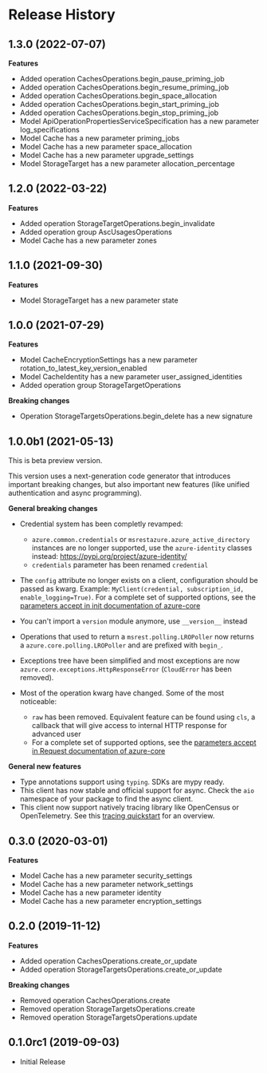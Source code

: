 # Release History

## 1.3.0 (2022-07-07)

**Features**

  - Added operation CachesOperations.begin_pause_priming_job
  - Added operation CachesOperations.begin_resume_priming_job
  - Added operation CachesOperations.begin_space_allocation
  - Added operation CachesOperations.begin_start_priming_job
  - Added operation CachesOperations.begin_stop_priming_job
  - Model ApiOperationPropertiesServiceSpecification has a new parameter log_specifications
  - Model Cache has a new parameter priming_jobs
  - Model Cache has a new parameter space_allocation
  - Model Cache has a new parameter upgrade_settings
  - Model StorageTarget has a new parameter allocation_percentage

## 1.2.0 (2022-03-22)

**Features**

  - Added operation StorageTargetOperations.begin_invalidate
  - Added operation group AscUsagesOperations
  - Model Cache has a new parameter zones

## 1.1.0 (2021-09-30)

**Features**

  - Model StorageTarget has a new parameter state

## 1.0.0 (2021-07-29)

**Features**

  - Model CacheEncryptionSettings has a new parameter rotation_to_latest_key_version_enabled
  - Model CacheIdentity has a new parameter user_assigned_identities
  - Added operation group StorageTargetOperations

**Breaking changes**

  - Operation StorageTargetsOperations.begin_delete has a new signature

## 1.0.0b1 (2021-05-13)

This is beta preview version.

This version uses a next-generation code generator that introduces important breaking changes, but also important new features (like unified authentication and async programming).

**General breaking changes**

- Credential system has been completly revamped:

  - `azure.common.credentials` or `msrestazure.azure_active_directory` instances are no longer supported, use the `azure-identity` classes instead: https://pypi.org/project/azure-identity/
  - `credentials` parameter has been renamed `credential`

- The `config` attribute no longer exists on a client, configuration should be passed as kwarg. Example: `MyClient(credential, subscription_id, enable_logging=True)`. For a complete set of
  supported options, see the [parameters accept in init documentation of azure-core](https://github.com/Azure/azure-sdk-for-python/blob/main/sdk/core/azure-core/CLIENT_LIBRARY_DEVELOPER.md#available-policies)
- You can't import a `version` module anymore, use `__version__` instead
- Operations that used to return a `msrest.polling.LROPoller` now returns a `azure.core.polling.LROPoller` and are prefixed with `begin_`.
- Exceptions tree have been simplified and most exceptions are now `azure.core.exceptions.HttpResponseError` (`CloudError` has been removed).
- Most of the operation kwarg have changed. Some of the most noticeable:

  - `raw` has been removed. Equivalent feature can be found using `cls`, a callback that will give access to internal HTTP response for advanced user
  - For a complete set of
  supported options, see the [parameters accept in Request documentation of azure-core](https://github.com/Azure/azure-sdk-for-python/blob/main/sdk/core/azure-core/CLIENT_LIBRARY_DEVELOPER.md#available-policies)

**General new features**

- Type annotations support using `typing`. SDKs are mypy ready.
- This client has now stable and official support for async. Check the `aio` namespace of your package to find the async client.
- This client now support natively tracing library like OpenCensus or OpenTelemetry. See this [tracing quickstart](https://github.com/Azure/azure-sdk-for-python/tree/main/sdk/core/azure-core-tracing-opentelemetry) for an overview.

## 0.3.0 (2020-03-01)

**Features**

  - Model Cache has a new parameter security_settings
  - Model Cache has a new parameter network_settings
  - Model Cache has a new parameter identity
  - Model Cache has a new parameter encryption_settings

## 0.2.0 (2019-11-12)

**Features**

  - Added operation CachesOperations.create_or_update
  - Added operation StorageTargetsOperations.create_or_update

**Breaking changes**

  - Removed operation CachesOperations.create
  - Removed operation StorageTargetsOperations.create
  - Removed operation StorageTargetsOperations.update

## 0.1.0rc1 (2019-09-03)

  - Initial Release

